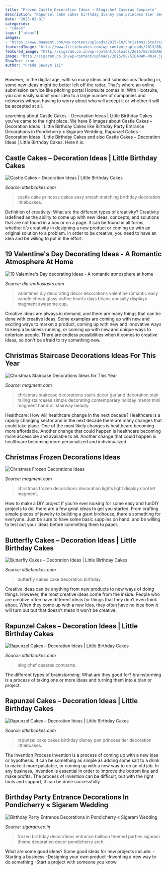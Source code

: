 ```yaml
---
title: "Frozen Castle Decoration Ideas ~ Blogichef Caseras Comparte"
description: "Rapunzel cake cakes birthday disney pan princess tier decoration littlebcakes"
date: "2023-02-01"
categories:
- "ideas"
tags: ["ideas"]
images:
- "https://www.magment.com/wp-content/uploads/2015/10/Christmas-Staircase-Decoration-19.jpg"
featuredImage: "http://www.littlebcakes.com/wp-content/uploads/2013/08/Rapunzel-Cake-Pan.jpg"
featured_image: "http://sigaram.co.in/wp-content/uploads/2015/08/SIGARAM-0014.jpg"
image: "http://sigaram.co.in/wp-content/uploads/2015/08/SIGARAM-0014.jpg"
ShowToc: true
author: "Freda Sawayn III"
---
```



However, in the digital age, with so many ideas and submissions flooding in, some new ideas might be better left off the radar. That's where an online submission service like pitching portal Hootsuite comes in. With Hootsuite, you can easily submit your idea to a large number of companies and networks without having to worry about who will accept it or whether it will be accepted at all.

	

		
searching about Castle Cakes – Decoration Ideas | Little Birthday Cakes you've came to the right place. We have 8 Images about Castle Cakes – Decoration Ideas | Little Birthday Cakes like Birthday Party Entrance Decorations in Pondicherry « Sigaram Wedding, Rapunzel Cakes – Decoration Ideas | Little Birthday Cakes and also Castle Cakes – Decoration Ideas | Little Birthday Cakes. Here it is:
		
    
## Castle Cakes – Decoration Ideas | Little Birthday Cakes

<img loading=lazy src="http://www.littlebcakes.com/wp-content/uploads/2013/08/Easy-Princess-Castle-Cake.jpg" onerror="this.onerror=null;this.src='https://tse4.mm.bing.net/th?id=OIP.hPo9a4_iA90-Ih9LyKNdpQHaJ4&amp;pid=15.1';" alt="Castle Cakes – Decoration Ideas | Little Birthday Cakes">

_Source: littlebcakes.com_

>castle cake princess cakes easy smash matching birthday decoration littlebcakes. 

	

Definition of creativity: What are the different types of creativity?
Creativity isdefined as the ability to come up with new ideas, concepts, and solutions that are not found in a box or on a page. It can be found in all forms, whether it’s creativity in designing a new product or coming up with an original solution to a problem. In order to be creative, you need to have an idea and be willing to put in the effort.

    
## 19 Valentine&#039;s Day Decorating Ideas - A Romantic Atmosphere At Home

<img loading=lazy src="https://www.diy-enthusiasts.com/wp-content/uploads/2014/01/valentines-day-decorating-ideas-home-candle-holders-coffee-beans.jpg" onerror="this.onerror=null;this.src='https://tse2.mm.bing.net/th?id=OIP.jB7U-sKtwISNq6aVc86jbAHaKA&amp;pid=15.1';" alt="19 Valentine&#039;s Day decorating ideas - A romantic atmosphere at home">

_Source: diy-enthusiasts.com_

>valentines diy decorating decor decorations valentine romantic easy candle cheap glass coffee hearts days beans unusally displays magment awesome cup. 

	

Creative ideas are always in demand, and there are many things that can be done with creative ideas. Some examples are coming up with new and exciting ways to market a product, coming up with new and innovative ways to keep a business running, or coming up with new and unique ways to entertain people. There are endless possibilities when it comes to creative ideas, so don't be afraid to try something new.

    
## Christmas Staircase Decorations Ideas For This Year

<img loading=lazy src="https://www.magment.com/wp-content/uploads/2015/10/Christmas-Staircase-Decoration-19.jpg" onerror="this.onerror=null;this.src='https://tse1.mm.bing.net/th?id=OIP.v2S6Jjd8F00u4mRuDQciGAHaJ3&amp;pid=15.1';" alt="Christmas Staircase Decorations Ideas for This Year">

_Source: magment.com_

>christmas staircase decorations stairs decor garland decoration stair railing staircases simple decorating contemporary holiday manor mini magment handrail stairway beauty. 

	

Healthcare: How will healthcare change in the next decade?
Healthcare is a rapidly changing sector and in the next decade there are many changes that could take place. One of the most likely changes is healthcare becoming more affordable. Another change that could happen is healthcare becoming more accessible and available to all. Another change that could happen is healthcare becoming more personalized and individualized.

    
## Christmas Frozen Decorations Ideas

<img loading=lazy src="https://www.magment.com/wp-content/uploads/2015/11/Christmas-Frozen-Decoration-5.jpg" onerror="this.onerror=null;this.src='https://tse2.mm.bing.net/th?id=OIP.sSvjmdSPlABiqDvBBNFW6gHaDt&amp;pid=15.1';" alt="Christmas Frozen Decorations Ideas">

_Source: magment.com_

>christmas frozen decorations decoration lights light display cool let magment. 

	

How to make a DIY project
If you're ever looking for some easy and funDIY projects to do, there are a few great ideas to get you started. From crafting simple pieces of jewelry to building a giant birdhouse, there's something for everyone. Just be sure to have some basic supplies on hand, and be willing to test out your ideas before committing them to paper.

    
## Butterfly Cakes – Decoration Ideas | Little Birthday Cakes

<img loading=lazy src="https://www.littlebcakes.com/wp-content/uploads/2013/08/Butterfly-Wedding-Cake.jpg" onerror="this.onerror=null;this.src='https://tse4.mm.bing.net/th?id=OIP.lwZ0tIGx1xqzOBIFaXYYXAHaLH&amp;pid=15.1';" alt="Butterfly Cakes – Decoration Ideas | Little Birthday Cakes">

_Source: littlebcakes.com_

>butterfly cakes cake decoration birthday. 

	

Creative ideas can be anything from new products to new ways of doing things. However, the most creative ideas come from the inside. People who are creative often have different ideas for things that they don’t even think about. When they come up with a new idea, they often have no idea how it will turn out but that doesn’t mean it won’t be creative.

    
## Rapunzel Cakes – Decoration Ideas | Little Birthday Cakes

<img loading=lazy src="https://www.littlebcakes.com/wp-content/uploads/2013/08/Rapunzel-Cake-Topper.jpg" onerror="this.onerror=null;this.src='https://tse2.mm.bing.net/th?id=OIP.q-DFV787Z3VOXYRHPp52hAHaJ6&amp;pid=15.1';" alt="Rapunzel Cakes – Decoration Ideas | Little Birthday Cakes">

_Source: littlebcakes.com_

>blogichef caseras comparte. 

	

The different types of brainstorming: What are they good for?
brainstorming is a process of taking one or more ideas and turning them into a plan or project.

    
## Rapunzel Cakes – Decoration Ideas | Little Birthday Cakes

<img loading=lazy src="http://www.littlebcakes.com/wp-content/uploads/2013/08/Rapunzel-Cake-Pan.jpg" onerror="this.onerror=null;this.src='https://tse3.mm.bing.net/th?id=OIP.tqgWB2Q-8wN5bo5QcUhSjQHaKI&amp;pid=15.1';" alt="Rapunzel Cakes – Decoration Ideas | Little Birthday Cakes">

_Source: littlebcakes.com_

>rapunzel cake cakes birthday disney pan princess tier decoration littlebcakes. 

	

The Invention Process
Invention is a process of coming up with a new idea or hypothesis. It can be something as simple as adding some salt to a drink to make it more palatable, or coming up with a new way to do an old job. In any business, invention is essential in order to improve the bottom line and make profits. The process of invention can be difficult, but with the right tools and support, it can be done successfully.

    
## Birthday Party Entrance Decorations In Pondicherry « Sigaram Wedding

<img loading=lazy src="http://sigaram.co.in/wp-content/uploads/2015/08/SIGARAM-0014.jpg" onerror="this.onerror=null;this.src='https://tse2.mm.bing.net/th?id=OIP.wzQCIYQvZUEoZDOoNJD8jwHaE7&amp;pid=15.1';" alt="Birthday Party Entrance Decorations in Pondicherry « Sigaram Wedding">

_Source: sigaram.co.in_

>frozen birthday decorations entrance balloon themed parties sigaram theme decoration decor pondicherry arch. 

	

What are some good ideas?
Some good ideas for new projects include: 
-Starting a business 
-Designing your own product 
-Inventing a new way to do something 
-Start a project with someone you know

